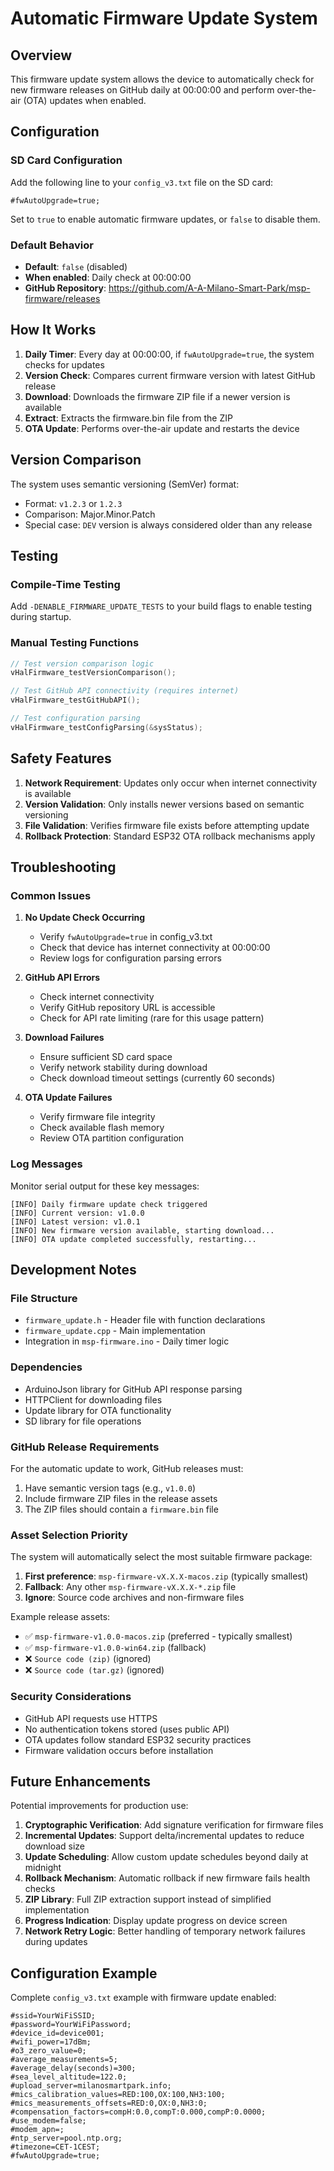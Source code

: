# Automatic Firmware Update System

## Overview

This firmware update system allows the device to automatically check for new firmware releases on GitHub daily at 00:00:00 and perform over-the-air (OTA) updates when enabled.

## Configuration

### SD Card Configuration

Add the following line to your `config_v3.txt` file on the SD card:

```
#fwAutoUpgrade=true;
```

Set to `true` to enable automatic firmware updates, or `false` to disable them.

### Default Behavior

- **Default**: `false` (disabled)
- **When enabled**: Daily check at 00:00:00
- **GitHub Repository**: https://github.com/A-A-Milano-Smart-Park/msp-firmware/releases

## How It Works

1. **Daily Timer**: Every day at 00:00:00, if `fwAutoUpgrade=true`, the system checks for updates
2. **Version Check**: Compares current firmware version with latest GitHub release
3. **Download**: Downloads the firmware ZIP file if a newer version is available
4. **Extract**: Extracts the firmware.bin file from the ZIP
5. **OTA Update**: Performs over-the-air update and restarts the device

## Version Comparison

The system uses semantic versioning (SemVer) format:
- Format: `v1.2.3` or `1.2.3`
- Comparison: Major.Minor.Patch
- Special case: `DEV` version is always considered older than any release

## Testing

### Compile-Time Testing

Add `-DENABLE_FIRMWARE_UPDATE_TESTS` to your build flags to enable testing during startup.

### Manual Testing Functions

```cpp
// Test version comparison logic
vHalFirmware_testVersionComparison();

// Test GitHub API connectivity (requires internet)
vHalFirmware_testGitHubAPI();

// Test configuration parsing
vHalFirmware_testConfigParsing(&sysStatus);
```

## Safety Features

1. **Network Requirement**: Updates only occur when internet connectivity is available
2. **Version Validation**: Only installs newer versions based on semantic versioning
3. **File Validation**: Verifies firmware file exists before attempting update
4. **Rollback Protection**: Standard ESP32 OTA rollback mechanisms apply

## Troubleshooting

### Common Issues

1. **No Update Check Occurring**
   - Verify `fwAutoUpgrade=true` in config_v3.txt
   - Check that device has internet connectivity at 00:00:00
   - Review logs for configuration parsing errors

2. **GitHub API Errors**
   - Check internet connectivity
   - Verify GitHub repository URL is accessible
   - Check for API rate limiting (rare for this usage pattern)

3. **Download Failures**
   - Ensure sufficient SD card space
   - Verify network stability during download
   - Check download timeout settings (currently 60 seconds)

4. **OTA Update Failures**
   - Verify firmware file integrity
   - Check available flash memory
   - Review OTA partition configuration

### Log Messages

Monitor serial output for these key messages:

```
[INFO] Daily firmware update check triggered
[INFO] Current version: v1.0.0
[INFO] Latest version: v1.0.1
[INFO] New firmware version available, starting download...
[INFO] OTA update completed successfully, restarting...
```

## Development Notes

### File Structure

- `firmware_update.h` - Header file with function declarations
- `firmware_update.cpp` - Main implementation
- Integration in `msp-firmware.ino` - Daily timer logic

### Dependencies

- ArduinoJson library for GitHub API response parsing
- HTTPClient for downloading files
- Update library for OTA functionality
- SD library for file operations

### GitHub Release Requirements

For the automatic update to work, GitHub releases must:
1. Have semantic version tags (e.g., `v1.0.0`)
2. Include firmware ZIP files in the release assets
3. The ZIP files should contain a `firmware.bin` file

### Asset Selection Priority

The system will automatically select the most suitable firmware package:
1. **First preference**: `msp-firmware-vX.X.X-macos.zip` (typically smallest)
2. **Fallback**: Any other `msp-firmware-vX.X.X-*.zip` file
3. **Ignore**: Source code archives and non-firmware files

Example release assets:
- ✅ `msp-firmware-v1.0.0-macos.zip` (preferred - typically smallest)
- ✅ `msp-firmware-v1.0.0-win64.zip` (fallback)
- ❌ `Source code (zip)` (ignored)
- ❌ `Source code (tar.gz)` (ignored)

### Security Considerations

- GitHub API requests use HTTPS
- No authentication tokens stored (uses public API)
- OTA updates follow standard ESP32 security practices
- Firmware validation occurs before installation

## Future Enhancements

Potential improvements for production use:

1. **Cryptographic Verification**: Add signature verification for firmware files
2. **Incremental Updates**: Support delta/incremental updates to reduce download size
3. **Update Scheduling**: Allow custom update schedules beyond daily at midnight
4. **Rollback Mechanism**: Automatic rollback if new firmware fails health checks
5. **ZIP Library**: Full ZIP extraction support instead of simplified implementation
6. **Progress Indication**: Display update progress on device screen
7. **Network Retry Logic**: Better handling of temporary network failures during updates

## Configuration Example

Complete `config_v3.txt` example with firmware update enabled:

```
#ssid=YourWiFiSSID;
#password=YourWiFiPassword;
#device_id=device001;
#wifi_power=17dBm;
#o3_zero_value=0;
#average_measurements=5;
#average_delay(seconds)=300;
#sea_level_altitude=122.0;
#upload_server=milanosmartpark.info;
#mics_calibration_values=RED:100,OX:100,NH3:100;
#mics_measurements_offsets=RED:0,OX:0,NH3:0;
#compensation_factors=compH:0.0,compT:0.000,compP:0.0000;
#use_modem=false;
#modem_apn=;
#ntp_server=pool.ntp.org;
#timezone=CET-1CEST;
#fwAutoUpgrade=true;
```